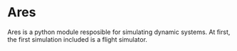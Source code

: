 # Ares
Ares is a python module resposible for simulating dynamic systems. At first, the first simulation included is a flight simulator.
